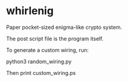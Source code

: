 whirlenig
=========

Paper pocket-sized enigma-like crypto system.

The post script file is the program itself.

To generate a custom wiring, run:

python3 random_wiring.py

Then print custom_wiring.ps